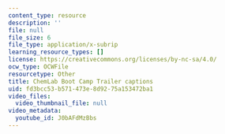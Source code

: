 ```yaml
---
content_type: resource
description: ''
file: null
file_size: 6
file_type: application/x-subrip
learning_resource_types: []
license: https://creativecommons.org/licenses/by-nc-sa/4.0/
ocw_type: OCWFile
resourcetype: Other
title: ChemLab Boot Camp Trailer captions
uid: fd3bcc53-b571-473e-8d92-75a153472ba1
video_files:
  video_thumbnail_file: null
video_metadata:
  youtube_id: J0bAFdMzBbs
---
```

